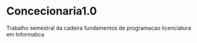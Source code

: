 # Concecionaria1.0
Trabalho semestral da cadeira fundamentos de programacao licenciatura em Informatica
